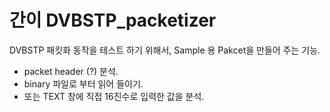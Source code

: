 # 간이 DVBSTP_packetizer
DVBSTP 패킷화 동작을 테스트 하기 위해서, Sample 용 Pakcet을 만들어 주는 기능.
- packet header (?) 분석.
- binary 파일로 부터 읽어 들이기.
- 또는 TEXT 창에 직접 16진수로 입력한 값을 분석.
